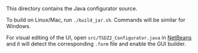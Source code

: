 This directory contains the Java configurator source.

To build on Linux/Mac, run `./build_jar.sh`. Commands will be similar for Windows.

For visual editing of the UI, open `src/TSDZ2_Configurator.java` in [NetBeans](https://netbeans.apache.org/) and it will detect the corresponding `.form` file and enable the GUI builder.
